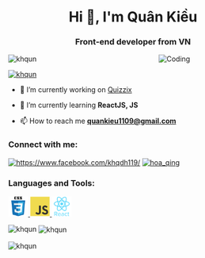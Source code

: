<h1 align="center">Hi 👋, I'm Quân Kiều</h1>
<h3 align="center">Front-end developer from VN</h3>
<img align="right" alt="Coding" width="200" src="https://i.giphy.com/media/qgQUggAC3Pfv687qPC/giphy.webp">
<p align="left"> <img src="https://komarev.com/ghpvc/?username=khqun&label=Profile%20views&color=0e75b6&style=flat" alt="khqun" /> </p>

<p align="left"> <a href="https://github.com/ryo-ma/github-profile-trophy"><img src="https://github-profile-trophy.vercel.app/?username=khqun" alt="khqun" /></a> </p>

- 🔭 I’m currently working on [Quizzix](https://github.com/khqun/RJ2205R1-Case-Study)

- 🌱 I’m currently learning **ReactJS, JS**

- 📫 How to reach me **quankieu1109@gmail.com**


<h3 align="left">Connect with me:</h3>
<p align="left">
<a href="https://fb.com/https://www.facebook.com/khqdh119/" target="blank"><img align="center" src="https://raw.githubusercontent.com/rahuldkjain/github-profile-readme-generator/master/src/images/icons/Social/facebook.svg" alt="https://www.facebook.com/khqdh119/" height="30" width="40" /></a>
<a href="https://instagram.com/hoa_qing" target="blank"><img align="center" src="https://raw.githubusercontent.com/rahuldkjain/github-profile-readme-generator/master/src/images/icons/Social/instagram.svg" alt="hoa_qing" height="30" width="40" /></a>
</p>

<h3 align="left">Languages and Tools:</h3>
<p align="left"> <a href="https://www.w3schools.com/css/" target="_blank" rel="noreferrer"> <img src="https://raw.githubusercontent.com/devicons/devicon/master/icons/css3/css3-original-wordmark.svg" alt="css3" width="40" height="40"/> </a> <a href="https://developer.mozilla.org/en-US/docs/Web/JavaScript" target="_blank" rel="noreferrer"> <img src="https://raw.githubusercontent.com/devicons/devicon/master/icons/javascript/javascript-original.svg" alt="javascript" width="40" height="40"/> </a> <a href="https://reactjs.org/" target="_blank" rel="noreferrer"> <img src="https://raw.githubusercontent.com/devicons/devicon/master/icons/react/react-original-wordmark.svg" alt="react" width="40" height="40"/> </a> </p>

<p><img align="left" src="https://github-readme-stats.vercel.app/api/top-langs?username=khqun&show_icons=true&locale=en&layout=compact" alt="khqun" /></p>

<p>&nbsp;<img align="center" src="https://github-readme-stats.vercel.app/api?username=khqun&show_icons=true&locale=en" alt="khqun" /></p>

<p><img align="center" src="https://github-readme-streak-stats.herokuapp.com/?user=khqun&" alt="khqun" /></p>
